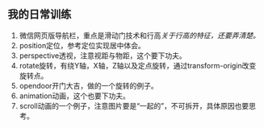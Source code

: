 ## 我的日常训练
1. 微信网页版导航栏，重点是滑动门技术和行高*关于行高的特征，还要弄清楚。*
2. position定位，参考定位实现居中体会。
3. perspective透视，注意视距与物距，这个要下功夫。
4. rotate旋转，有绕Y轴，X轴，Z轴以及定点旋转，通过transform-origin改变旋转点。
5. opendoor开门大吉，做的一个旋转的例子。
6. animation动画，这个也要下功夫。
7. scroll动画的一个例子，注意图片要是“一起的”，不可拆开，具体原因也要思考。